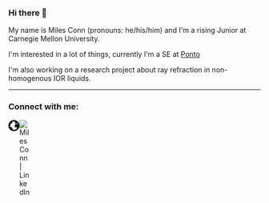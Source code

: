 ### Hi there 👋

My name is Miles Conn (pronouns: he/his/him) and I'm a rising Junior at Carnegie
Mellon University. 

I'm interested in a lot of things, currently I'm a SE at [Ponto](https://ponto.org/)


I'm also working on a research project about ray refraction in non-homogenous IOR liquids. 

---

### Connect with me: 

[<img align="left" alt="milesconn.io" width="22px" src="https://raw.githubusercontent.com/iconic/open-iconic/master/svg/globe.svg" />][website]
[<img align="left" alt="Miles Conn | LinkedIn" width="22px" src="https://cdn.jsdelivr.net/npm/simple-icons@v3/icons/linkedin.svg" />][linkedin]


[website]: https://milesconn.io/ 
[linkedin]: https://www.linkedin.com/in/miles-conn-0592b819b
[Ponto.org]: https://ponto.org/
